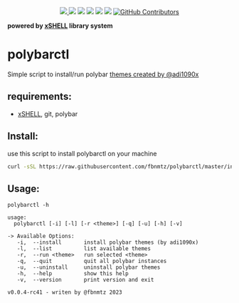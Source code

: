<p align="center">
    <a href="https://www.codefactor.io/repository/github/fbnmtz/polybarctl/">
        <img src="https://www.codefactor.io/repository/github/fbnmtz/polybarctl/badge">
    </a>
    <a href="https://github.com/fbnmtz/polybarctl/issues"><img src="https://img.shields.io/github/issues/fbnmtz/polybarctl.svg"></a>
    <a href="https://img.shields.io/github/forks/fbnmtz/polybarctl.svg"><img src="https://img.shields.io/github/forks/fbnmtz/polybarctl.svg"></a>
    <a href="https://github.com/fbnmtz/polybarctl/stargazers"><img src="https://img.shields.io/github/stars/fbnmtz/polybarctl.svg"></a>
    <a href="https://github.com/fbnmtz/polybarctl/releases"><img src="https://img.shields.io/github/downloads/fbnmtz/polybarctl/total.svg"></a>
    <a href="https://repology.org/metapackage/polybarctl/versions"><img src="https://repology.org/badge/tiny-repos/polybarctl.svg"></a>
    <a href="https://github.com/fbnmtz/polybarctl/graphs/contributors">
      <img alt="GitHub Contributors" src="https://img.shields.io/github/contributors/fbnmtz/polybarctl" />
    </a>
</p>

<!-- <p align="center">
    <img width="250px" src="./docs/logo-torctl.png" align="center" />
</p> -->

**powered by [xSHELL](https://github.com/fbnmtz/xSHELL) library system**

# polybarctl

Simple script to install/run polybar [themes created by @adi1090x](https://github.com/adi1090x/polybar-themes)  

## requirements:

* [xSHELL](https://github.com/fbnmtz/xSHELL), git, polybar

## Install:

use this script to install polybarctl on your machine

```bash
curl -sSL https://raw.githubusercontent.com/fbnmtz/polybarctl/master/install.sh | bash
```

## Usage:

```
polybarctl -h

usage:
  polybarctl [-i] [-l] [-r <theme>] [-q] [-u] [-h] [-v]

-> Available Options:
   -i,  --install       install polybar themes (by adi1090x)
   -l,  --list          list available themes
   -r,  --run <theme>   run selected <theme>
   -q,  --quit          quit all polybar instances
   -u,  --uninstall     uninstall polybar themes
   -h,  --help          show this help
   -v,  --version       print version and exit

v0.0.4-rc41 - writen by @fbnmtz 2023

```

<!-- ## TODO: -->